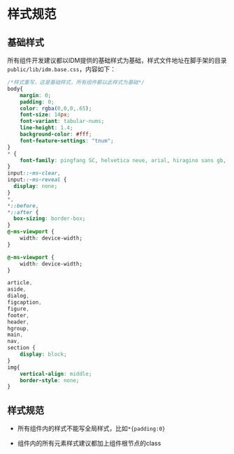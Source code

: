 # 样式规范
## 基础样式
所有组件开发建议都以IDM提供的基础样式为基础，样式文件地址在脚手架的目录`public/lib/idm.base.css`，内容如下：
```css
/*样式重写，这是基础样式，所有组件都以此样式为基础*/
body{
    margin: 0;
    padding: 0;
    color: rgba(0,0,0,.65);
    font-size: 14px;
    font-variant: tabular-nums;
    line-height: 1.4;
    background-color: #fff;
    font-feature-settings: "tnum";
}
* {
    font-family: pingfang SC, helvetica neue, arial, hiragino sans gb, microsoft yahei ui, microsoft yahei, simsun, sans-serif;
}
input::-ms-clear,
input::-ms-reveal {
  display: none;
}
*,
*::before,
*::after {
  box-sizing: border-box;
}
@-ms-viewport {
    width: device-width;
}

@-ms-viewport {
    width: device-width;
}

article,
aside,
dialog,
figcaption,
figure,
footer,
header,
hgroup,
main,
nav,
section {
    display: block;
}
img{
    vertical-align: middle;
    border-style: none;
}
```
## 样式规范

- 所有组件内的样式不能写全局样式，比如`*{padding:0}`

- 组件内的所有元素样式建议都加上组件根节点的class